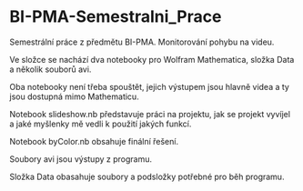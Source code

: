 # BI-PMA-Semestralni_Prace
Semestrální práce z předmětu BI-PMA. Monitorování pohybu na videu.

Ve složce se nachází dva notebooky pro Wolfram Mathematica, složka Data a několik souborů avi.

Oba notebooky není třeba spouštět, jejich výstupem jsou hlavně videa a ty jsou dostupná mimo Mathematicu.

Notebook slideshow.nb představuje práci na projektu, jak se projekt vyvíjel a jaké myšlenky mě vedli k použití jakých funkcí.

Notebook byColor.nb obsahuje finální řešení.

Soubory avi jsou výstupy z programu.

Složka Data obasahuje soubory a podsložky potřebné pro běh programu.
